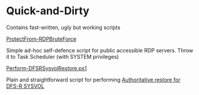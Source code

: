# Quick-and-Dirty
Contains fast-written, ugly but working scripts

[ProtectFrom-RDPBruteForce](../blob/master/ProtectFrom-RDPBruteForce.ps1)

Simple ad-hoc self-defence script for public accessible RDP servers.
Throw it to Task Scheduler (with SYSTEM privileges)

[Perform-DFSRSysvolRestore.ps1](../blob/master/Perform-DFSRSysvolRestore.ps1)

Plain and straightforward script for performing [Authoritative restore for DFS-R SYSVOL](https://support.microsoft.com/en-us/help/2218556/)
